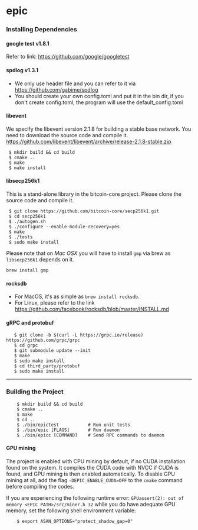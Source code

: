 # epic

### Installing Dependencies

#### google test v1.8.1

   Refer to link: https://github.com/google/googletest
#### spdlog v1.3.1
   - We only use header file and you can refer to it via https://github.com/gabime/spdlog
   - You should create your own config.toml and put it in the bin dir, if you don't create config.toml, the program will use the default_config.toml
#### libevent
   We specify the libevent version 2.1.8 for building a stable base network. You need to download the source code and compile it.  https://github.com/libevent/libevent/archive/release-2.1.8-stable.zip

 ```shell
  $ mkdir build && cd build
  $ cmake ..
  $ make
  $ make install
 ```
#### libsecp256k1
   This is a stand-alone library in the bitcoin-core project. Please clone the source code and compile it.

  ```shell
   $ git clone https://github.com/bitcoin-core/secp256k1.git
   $ cd secp256k1
   $ ./autogen.sh
   $ ./configure --enable-module-recovery=yes
   $ make
   $ ./tests
   $ sudo make install
  ```
   Please note that on *Mac OSX* you will have to install `gmp` via brew as `libsecp256k1` depends on it.
   ```
   brew install gmp
   ```

#### rocksdb
* For MacOS, it's as simple as `brew install rocksdb`.
* For Linux, please refer to the link https://github.com/facebook/rocksdb/blob/master/INSTALL.md

#### gRPC and protobuf

```shell
   $ git clone -b $(curl -L https://grpc.io/release) https://github.com/grpc/grpc
   $ cd grpc
   $ git submodule update --init
   $ make
   $ sudo make install
   $ cd third_party/protobuf
   $ sudo make install
```


------

### Building the Project

```shell
    $ mkdir build && cd build
    $ cmake ..
    $ make
    $ cd ..
    $ ./bin/epictest           # Run unit tests
    $ ./bin/epic [FLAGS]       # Run daemon
    $ ./bin/epicc [COMMAND]    # Send RPC commands to daemon
```
#### GPU mining

   The project is enabled with CPU mining by default, if no CUDA installation found on the system.
   It compiles the CUDA code with NVCC if CUDA is found, and GPU mining is then enabled automatically.
   To disable GPU mining at all, add the flag `-DEPIC_ENABLE_CUDA=OFF` to the `cmake` command before compiling the codes.

   If you are experiencing the following runtime error: `GPUassert(2): out of memory <EPIC PATH>/src/miner.h 32` while you do have adequate GPU memory, set the following shell environment variable:


``` shell
    $ export ASAN_OPTIONS="protect_shadow_gap=0"
```
